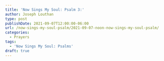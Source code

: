 ```yaml
---
title: 'Now Sings My Soul: Psalm 3:'
author: Joseph Louthan
type: post
publishDate: 2021-09-07T12:00:00-06:00
url: /now-sings-my-soul-psalm/2021-09-07-noon-now-sings-my-soul-psalm/
categories:
  - Prayers
tags:
  - 'Now Sings My Soul: Psalms'
draft: true
---
```

<div style="font-variant: small-caps;">

</div>
    
